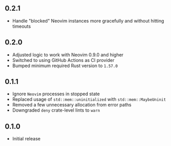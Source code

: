 0.2.1
-----
- Handle "blocked" Neovim instances more gracefully and without hitting
  timeouts


0.2.0
-----
- Adjusted logic to work with Neovim 0.9.0 and higher
- Switched to using GitHub Actions as CI provider
- Bumped minimum required Rust version to `1.57.0`


0.1.1
-----
- Ignore `Neovim` processes in stopped state
- Replaced usage of `std::mem::uninitialized` with
  `std::mem::MaybeUninit`
- Removed a few unnecessary allocation from error paths
- Downgraded `deny` crate-level lints to `warn`


0.1.0
-----
- Initial release
